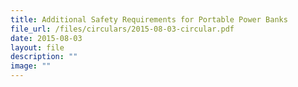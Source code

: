 ```yaml
---
title: Additional Safety Requirements for Portable Power Banks
file_url: /files/circulars/2015-08-03-circular.pdf
date: 2015-08-03
layout: file
description: ""
image: ""
---
```

